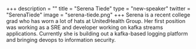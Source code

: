 +++
description = ""
title = "Serena Tiede"
type = "new-speaker"
twitter = "SerenaTiede"
image = "serena-tiede.png"
+++
Serena is a recent college grad who has worn a lot of hats at UnitedHealth Group. Her first position was working as a SRE and developer working on kafka streams applications. Currently she is building out a kafka-based logging platform and bringing devops to information security.